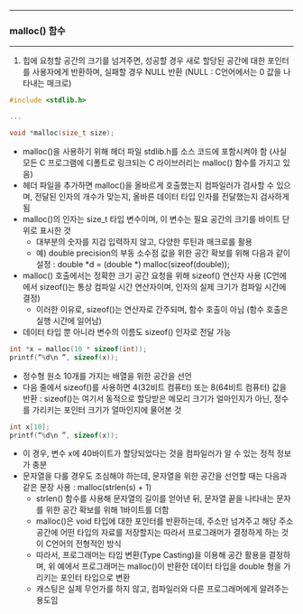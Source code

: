 -----
### malloc() 함수
-----
1. 힙에 요청할 공간의 크기를 넘겨주면, 성공할 경우 새로 할당된 공간에 대한 포인터를 사용자에게 반환하며, 실패할 경우 NULL 반환 (NULL : C언어에서는 0 값을 나타내는 매크로)
```c
#include <stdlib.h>

...

void *malloc(size_t size);
```
   - malloc()을 사용하기 위해 헤더 파일 stdlib.h를 소스 코드에 포함시켜야 함 (사실 모든 C 프로그램에 디폴트로 링크되는 C 라이브러리는 malloc() 함수를 가지고 있음)
   - 헤더 파일을 추가하면 malloc()을 올바르게 호출했는지 컴파일러가 검사할 수 있으며, 전달된 인자의 개수가 맞는지, 올바른 데이터 타입 인자를 전달했는지 검사하게 됨
   - malloc()의 인자는 size_t 타입 변수이며, 이 변수는 필요 공간의 크기를 바이트 단위로 표시한 것
     + 대부분의 숫자를 지겁 입력하지 않고, 다양한 루틴과 매크로를 활용
     + 예) double precision의 부동 소수점 값을 위한 공간 확보를 위해 다음과 같이 설정 : double *d = (double *) malloc(sizeof(double));
   - malloc() 호출에서는 정확한 크기 공간 요청을 위해 sizeof() 연산자 사용 (C언에에서 sizeof()는 통상 컴파일 시간 연산자이며, 인자의 실제 크기가 컴파일 시간에 결정)
     + 이러한 이유로, sizeof()는 연산자로 간주되며, 함수 호출이 아님 (함수 호출은 실행 시간에 일어남)
   - 데이터 타입 뿐 아니라 변수의 이름도 sizeof() 인자로 전달 가능
```c
int *x = malloc(10 * sizeof(int));
printf(“%d\n ”, sizeof(x));
```
   - 정수형 원소 10개를 가지는 배열을 위한 공간을 선언
   - 다음 줄에서 sizeof()를 사용하면 4(32비트 컴퓨터) 또는 8(64비트 컴퓨터) 값을 반환 : sizeof()는 여기서 동적으로 할당받은 메모리 크기가 얼마인지가 아닌, 정수를 가리키는 포인터 크기가 얼마인지에 물어본 것

```c
int x[10];
printf(“%d\n ”, sizeof(x));
```
   - 이 경우, 변수 x에 40바이트가 할당되었다는 것을 컴파일러가 알 수 있는 정적 정보가 충분
   - 문자열을 다룰 경우도 조심해야 하는데, 문자열을 위한 공간을 선언할 때는 다음과 같은 문장 사용 : malloc(strlen(s) + 1)
     + strlen() 함수를 사용해 문자열의 길이를 얻어낸 뒤, 문자열 끝을 나타내는 문자를 위한 공간 확보를 위해 1바이트를 더함
     + malloc()은 void 타입에 대한 포인터를 반환하는데, 주소만 넘겨주고 해당 주소 공간에 어떤 타입의 자료를 저장할지는 따라서 프로그래머가 결정하게 하는 것이 C언어의 전형적인 방식
     + 따라서, 프로그래머는 타입 변환(Type Casting)을 이용해 공간 활용을 결정하며, 위 예에서 프로그래머는 malloc()이 반환한 데이터 타입을 double 형을 가리키는 포인터 타입으로 변환
     + 캐스팅은 실제 무언가를 하지 않고, 컴파일러와 다른 프로그래머에게 알려주는 용도임
